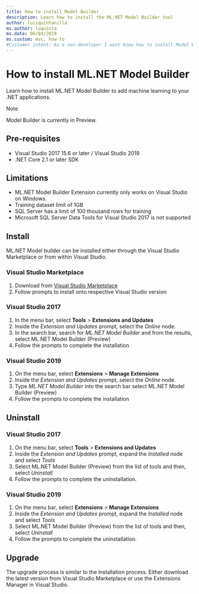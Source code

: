 ```yaml
---
title: How to install Model Builder
description: Learn how to install the ML.NET Model Builder tool
author: luisquintanilla
ms.author: luquinta
ms.date: 06/04/2019
ms.custom: mvc, how-to
#Customer intent: As a non-developer I want know how to install Model Builder to add machine learning to my .NET application.
---
```


# How to install ML.NET Model Builder

Learn how to install ML.NET Model Builder to add machine learning to your .NET applications.

> [!NOTE]
> Model Builder is currently in Preview.

## Pre-requisites

- Visual Studio 2017 15.6 or later / Visual Studio 2019
- .NET Core 2.1 or later SDK

## Limitations

- ML.NET Model Builder Extension currently only works on Visual Studio on Windows.
- Training dataset limit of 1GB
- SQL Server has a limit of 100 thousand rows for training
- Microsoft SQL Server Data Tools for Visual Studio 2017 is not supported

## Install

ML.NET Model builder can be installed either through the Visual Studio Marketplace or from within Visual Studio. 

### Visual Studio Marketplace

1. Download from [Visual Studio Marketplace](https://marketplace.visualstudio.com/items?itemName=MLNET.07)
1. Follow prompts to install onto respective Visual Studio version

### Visual Studio 2017

1. In the menu bar, select **Tools** > **Extensions and Updates**
1. Inside the *Extension and Updates* prompt, select the *Online* node.
1. In the search bar, search for *ML.NET Model Builder* and from the results, select ML.NET Model Builder (Preview)
1. Follow the prompts to complete the installation

### Visual Studio 2019

1. On the menu bar, select **Extensions** > **Manage Extensions**
1. Inside the *Extension and Updates* prompt, select the *Online* node.
1. Type *ML.NET Model Builder* into the search bar select ML.NET Model Builder (Preview)
1. Follow the prompts to complete the installation

## Uninstall

### Visual Studio 2017

1. On the menu bar, select **Tools** > **Extensions and Updates**
1. Inside the *Extension and Updates* prompt, expand the *Installed* node and select *Tools*
1. Select ML.NET Model Builder (Preview) from the list of tools and then, select *Uninstall*
1. Follow the prompts to complete the uninstallation.

### Visual Studio 2019

1. On the menu bar, select **Extensions** > **Manage Extensions**
1. Inside the *Extension and Updates* prompt, expand the *Installed* node and select *Tools*
1. Select ML.NET Model Builder (Preview) from the list of tools and then, select *Uninstall*
1. Follow the prompts to complete the uninstallation.

## Upgrade

The upgrade process is similar to the installation process. Either download the latest version from Visual Studio Marketplace or use the Extensions Manager in Visual Studio.
